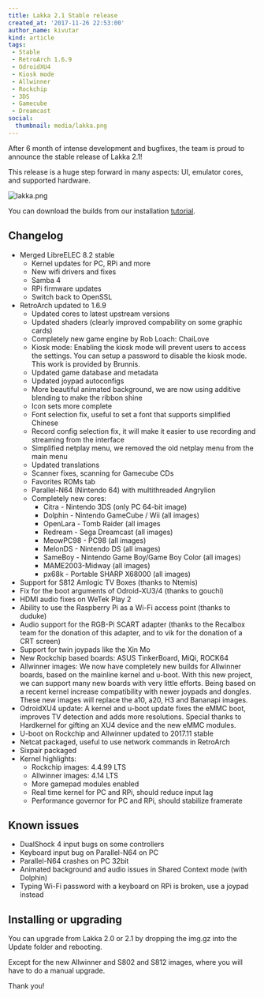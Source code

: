 ```yaml
---
title: Lakka 2.1 Stable release
created_at: '2017-11-26 22:53:00'
author_name: kivutar
kind: article
tags:
 - Stable
 - RetroArch 1.6.9
 - OdroidXU4
 - Kiosk mode
 - Allwinner
 - Rockchip
 - 3DS
 - Gamecube
 - Dreamcast
social:
  thumbnail: media/lakka.png
---
```


After 6 month of intense development and bugfixes, the team is proud to announce the stable release of Lakka 2.1!

This release is a huge step forward in many aspects: UI, emulator cores, and supported hardware.

![lakka.png](media/lakka.png)

You can download the builds from our installation [tutorial](http://www.lakka.tv/get/).

## Changelog

 - Merged LibreELEC 8.2 stable
   - Kernel updates for PC, RPi and more
   - New wifi drivers and fixes
   - Samba 4
   - RPi firmware updates
   - Switch back to OpenSSL
 - RetroArch updated to 1.6.9
   - Updated cores to latest upstream versions
   - Updated shaders (clearly improved compability on some graphic cards)
   - Completely new game engine by Rob Loach: ChaiLove
   - Kiosk mode: Enabling the kiosk mode will prevent users to access the settings. You can setup a password to disable the kiosk mode. This work is provided by Brunnis.
   - Updated game database and metadata
   - Updated joypad autoconfigs
   - More beautiful animated background, we are now using additive blending to make the ribbon shine
   - Icon sets more complete
   - Font selection fix, useful to set a font that supports simplified Chinese
   - Record config selection fix, it will make it easier to use recording and streaming from the interface
   - Simplified netplay menu, we removed the old netplay menu from the main menu
   - Updated translations
   - Scanner fixes, scanning for Gamecube CDs
   - Favorites ROMs tab
   - Parallel-N64 (Nintendo 64) with multithreaded Angrylion
   - Completely new cores:
     - Citra - Nintendo 3DS (only PC 64-bit image)
     - Dolphin - Nintendo GameCube / Wii (all images)
     - OpenLara - Tomb Raider (all images
     - Redream - Sega Dreamcast (all images)
     - MeowPC98 - PC98 (all images)
     - MelonDS - Nintendo DS (all images)
     - SameBoy - Nintendo Game Boy/Game Boy Color (all images)
     - MAME2003-Midway (all images)
     - px68k - Portable SHARP X68000 (all images)
 - Support for S812 Amlogic TV Boxes (thanks to Ntemis)
 - Fix for the boot arguments of Odroid-XU3/4 (thanks to gouchi)
 - HDMI audio fixes on WeTek Play 2
 - Ability to use the Raspberry Pi as a Wi-Fi access point (thanks to duduke)
 - Audio support for the RGB-Pi SCART adapter (thanks to the Recalbox team for the donation of this adapter, and to vik for the donation of a CRT screen)
 - Support for twin joypads like the Xin Mo
 - New Rockchip based boards: ASUS TinkerBoard, MiQi, ROCK64
 - Allwinner images: We now have completely new builds for Allwinner boards, based on the mainline kernel and u-boot. With this new project, we can support many new boards with very little efforts. Being based on a recent kernel increase compatibility with newer joypads and dongles. These new images will replace the a10, a20, H3 and Bananapi images.
 - OdroidXU4 update: A kernel and u-boot update fixes the eMMC boot, improves TV detection and adds more resolutions. Special thanks to Hardkernel for gifting an XU4 device and the new eMMC modules.
 - U-boot on Rockchip and Allwinner updated to 2017.11 stable
 - Netcat packaged, useful to use network commands in RetroArch
 - Sixpair packaged
 - Kernel highlights:
   - Rockchip images: 4.4.99 LTS
   - Allwinner images: 4.14 LTS
   - More gamepad modules enabled
   - Real time kernel for PC and RPi, should reduce input lag
   - Performance governor for PC and RPi, should stabilize framerate

## Known issues

 - DualShock 4 input bugs on some controllers
 - Keyboard input bug on Parallel-N64 on PC
 - Parallel-N64 crashes on PC 32bit
 - Animated background and audio issues in Shared Context mode (with Dolphin)
 - Typing Wi-Fi password with a keyboard on RPi is broken, use a joypad instead

## Installing or upgrading

You can upgrade from Lakka 2.0 or 2.1 by dropping the img.gz into the Update folder and rebooting.

Except for the new Allwinner and S802 and S812 images, where you will have to do a manual upgrade.

Thank you!
